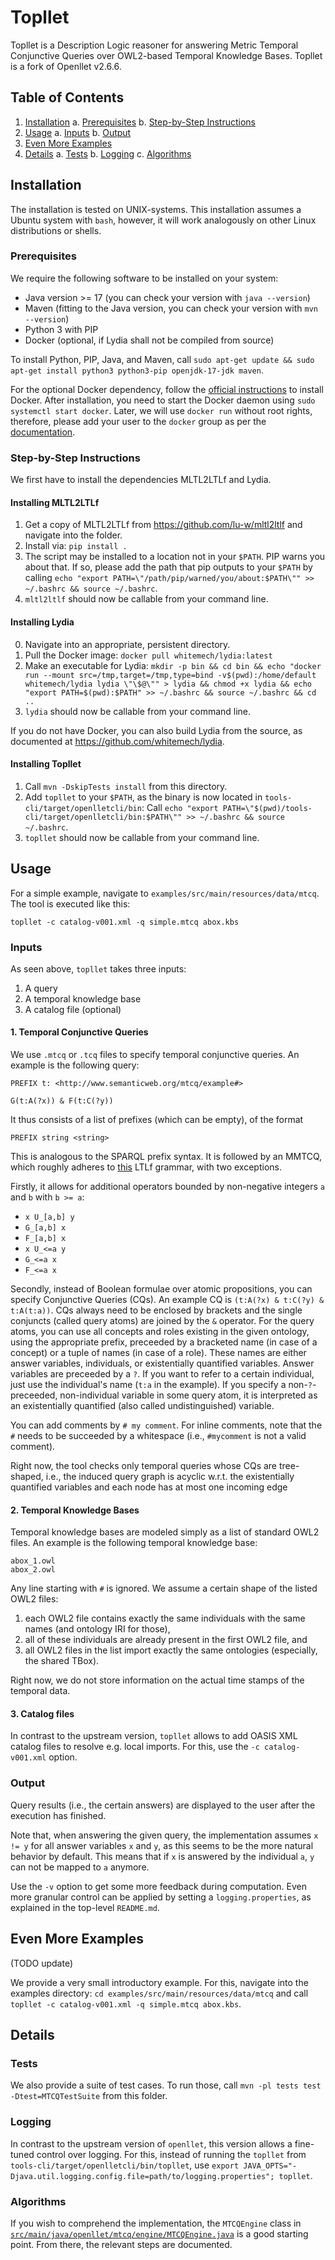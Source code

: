 # Topllet

Topllet is a Description Logic reasoner for answering Metric Temporal Conjunctive Queries over OWL2-based Temporal Knowledge Bases.
Topllet is a fork of Openllet v2.6.6.

## Table of Contents

1. [Installation](#installation)
	a. [Prerequisites](#prerequisites)
	b. [Step-by-Step Instructions](#step-by-step-instructions)
2. [Usage](#usage)
	a. [Inputs](#inputs)
	b. [Output](#output)
3. [Even More Examples](#even-more-examples)
4. [Details](#details)
	a. [Tests](#tests)
	b. [Logging](#logging)
	c. [Algorithms](#algorithms)

## Installation

The installation is tested on UNIX-systems.
This installation assumes a Ubuntu system with `bash`, however, it will work analogously on other Linux distributions or shells.

### Prerequisites

We require the following software to be installed on your system:

- Java version >= 17 (you can check your version with `java --version`)
- Maven (fitting to the Java version, you can check your version with `mvn --version`)
- Python 3 with PIP
- Docker (optional, if Lydia shall not be compiled from source)

To install Python, PIP, Java, and Maven, call `sudo apt-get update && sudo apt-get install python3 python3-pip openjdk-17-jdk maven`.

For the optional Docker dependency, follow the [official instructions](https://docs.docker.com/engine/install/ubuntu/#install-using-the-repository) to install Docker.
After installation, you need to start the Docker daemon using `sudo systemctl start docker`.
Later, we will use `docker run` without root rights, therefore, please add your user to the `docker` group as per the [documentation](https://docs.docker.com/engine/install/linux-postinstall).

### Step-by-Step Instructions

We first have to install the dependencies MLTL2LTLf and Lydia.

#### Installing MLTL2LTLf

1. Get a copy of MLTL2LTLf from https://github.com/lu-w/mltl2ltlf and navigate into the folder.
2. Install via: `pip install .`
3. The script may be installed to a location not in your `$PATH`. PIP warns you about that. If so, please add the path that pip outputs to your `$PATH` by calling `echo "export PATH=\"/path/pip/warned/you/about:$PATH\"" >> ~/.bashrc && source ~/.bashrc`.
4. `mltl2ltlf` should now be callable from your command line.

#### Installing Lydia

0. Navigate into an appropriate, persistent directory.
1. Pull the Docker image: `docker pull whitemech/lydia:latest`
2. Make an executable for Lydia: `mkdir -p bin && cd bin && echo "docker run --mount src=/tmp,target=/tmp,type=bind -v$(pwd):/home/default whitemech/lydia lydia \"\$@\"" > lydia && chmod +x lydia && echo "export PATH=$(pwd):$PATH" >> ~/.bashrc && source ~/.bashrc && cd ..`
3. `lydia` should now be callable from your command line.

If you do not have Docker, you can also build Lydia from the source, as documented at https://github.com/whitemech/lydia.

#### Installing Topllet

1. Call `mvn -DskipTests install` from this directory.
2. Add `topllet` to your `$PATH`, as the binary is now located in `tools-cli/target/openlletcli/bin`: Call `echo "export PATH=\"$(pwd)/tools-cli/target/openlletcli/bin:$PATH\"" >> ~/.bashrc && source ~/.bashrc`.
3. `topllet` should now be callable from your command line.

## Usage

For a simple example, navigate to `examples/src/main/resources/data/mtcq`.
The tool is executed like this:

`topllet -c catalog-v001.xml -q simple.mtcq abox.kbs`

### Inputs

As seen above, `topllet` takes three inputs:

1. A query
2. A temporal knowledge base
3. A catalog file (optional)

#### 1. Temporal Conjunctive Queries

We use `.mtcq` or `.tcq` files to specify temporal conjunctive queries.
An example is the following query:

```
PREFIX t: <http://www.semanticweb.org/mtcq/example#>

G(t:A(?x)) & F(t:C(?y))
```

It thus consists of a list of prefixes (which can be empty), of the format

`PREFIX string <string>`

This is analogous to the SPARQL prefix syntax.
It is followed by an MMTCQ, which roughly adheres to [this](https://github.com/marcofavorito/tl-grammars/blob/main/content/04.ltlf.md) LTLf grammar, with two exceptions.

Firstly, it allows for additional operators bounded by non-negative integers `a` and `b` with `b >= a`:

- `x U_[a,b] y`
- `G_[a,b] x`
- `F_[a,b] x`
- `x U_<=a y`
- `G_<=a x`
- `F_<=a x`

Secondly, instead of Boolean formulae over atomic propositions, you can specify Conjunctive Queries (CQs).
An example CQ is `(t:A(?x) & t:C(?y) & t:A(t:a))`.
CQs always need to be enclosed by brackets and the single conjuncts (called query atoms) are joined by the `&` operator.
For the query atoms, you can use all concepts and roles existing in the given ontology, using the appropriate prefix, preceeded by a bracketed name (in case of a concept) or a tuple of names (in case of a role).
These names are either answer variables, individuals, or existentially quantified variables.
Answer variables are preceeded by a `?`.
If you want to refer to a certain individual, just use the individual's name (`t:a` in the example).
If you specify a non-`?`-preceeded, non-individual variable in some query atom, it is interpreted as an existentially quantified (also called undistinguished) variable.

You can add comments by `# my comment`.
For inline comments, note that the `#` needs to be succeeded by a whitespace (i.e., `#mycomment` is not a valid comment).

Right now, the tool checks only temporal queries whose CQs are tree-shaped, i.e., the induced query graph is acyclic w.r.t. the existentially quantified variables and each node has at most one incoming edge

#### 2. Temporal Knowledge Bases

Temporal knowledge bases are modeled simply as a list of standard OWL2 files.
An example is the following temporal knowledge base:

```
abox_1.owl
abox_2.owl
```

Any line starting with `#` is ignored.
We assume a certain shape of the listed OWL2 files:

1. each OWL2 file contains exactly the same individuals with the same names (and ontology IRI for those),
2. all of these individuals are already present in the first OWL2 file, and
3. all OWL2 files in the list import exactly the same ontologies (especially, the shared TBox).

Right now, we do not store information on the actual time stamps of the temporal data.

#### 3. Catalog files

In contrast to the upstream version, `topllet` allows to add OASIS XML catalog files to resolve e.g. local imports.
For this, use the `-c catalog-v001.xml` option.

### Output

Query results (i.e., the certain answers) are displayed to the user after the execution has finished.

Note that, when answering the given query, the implementation assumes `x != y` for all answer variables `x` and `y`, as this seems to be the more natural behavior by default.
This means that if `x` is answered by the individual `a`, `y` can not be mapped to `a` anymore.

Use the `-v` option to get some more feedback during computation.
Even more granular control can be applied by setting a `logging.properties`, as explained in the top-level `README.md`.

## Even More Examples

(TODO update)

We provide a very small introductory example.
For this, navigate into the examples directory: `cd examples/src/main/resources/data/mtcq`
and call `topllet -c catalog-v001.xml -q simple.mtcq abox.kbs`.

## Details

### Tests

We also provide a suite of test cases.
To run those, call `mvn -pl tests test -Dtest=MTCQTestSuite` from this folder.

### Logging

In contrast to the upstream version of `openllet`, this version allows a fine-tuned control over logging.
For this, instead of running the `topllet` from `tools-cli/target/openlletcli/bin/topllet`, use
`export JAVA_OPTS="-Djava.util.logging.config.file=path/to/logging.properties"; topllet`.

### Algorithms

If you wish to comprehend the implementation, the `MTCQEngine` class in [`src/main/java/openllet/mtcq/engine/MTCQEngine.java`](src/main/java/openllet/mtcq/engine/MTCQEngine.java) is a good starting point.
From there, the relevant steps are documented.
